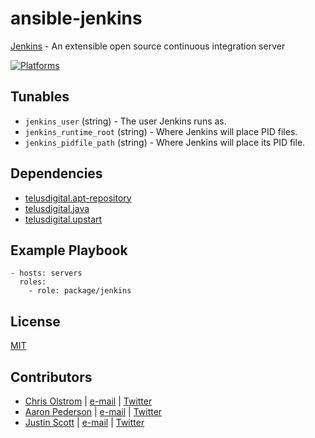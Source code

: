 # ansible-jenkins

[Jenkins](https://jenkins-ci.org/) - An extensible open source continuous integration server

[![Platforms](http://img.shields.io/badge/platforms-ubuntu-lightgrey.svg?style=flat)](#)

## Tunables
- `jenkins_user` (string) - The user Jenkins runs as.
- `jenkins_runtime_root` (string) - Where Jenkins will place PID files.
- `jenkins_pidfile_path` (string) - Where Jenkins will place its PID file.

## Dependencies
- [telusdigital.apt-repository](https://github.com/telusdigital/ansible-apt-repository/)
- [telusdigital.java](https://github.com/telusdigital/ansible-java/)
- [telusdigital.upstart](https://github.com/telusdigital/ansible-upstart/)

## Example Playbook
```
- hosts: servers
  roles:
    - role: package/jenkins
```

## License
[MIT](https://tldrlegal.com/license/mit-license)

## Contributors
- [Chris Olstrom](https://colstrom.github.io/) | [e-mail](mailto:chris@olstrom.com) | [Twitter](https://twitter.com/ChrisOlstrom)
- [Aaron Pederson](https://aaronpederson.github.io) | [e-mail](mailto:aaronpederson@gmail.com) | [Twitter](https://twitter.com/GunFuSamurai)
- [Justin Scott](https://jvscott.net) | [e-mail](mailto:jvscott@gmail.com) | [Twitter](https://twitter.com/AKindlyOrc)
